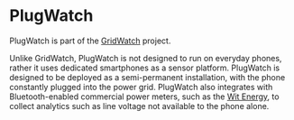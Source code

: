 # PlugWatch

PlugWatch is part of the [GridWatch](http://grid.watch) project.

Unlike GridWatch, PlugWatch is not designed to run on everyday phones, rather it uses dedicated
smartphones as a sensor platform. PlugWatch is designed to be deployed as a semi-permanent installation,
with the phone constantly plugged into the power grid. PlugWatch also integrates with Bluetooth-enabled
commercial power meters, such as the [Wit Energy](http://www.wittech.net/WiTenergy.html), to collect
analytics such as line voltage not available to the phone alone.

